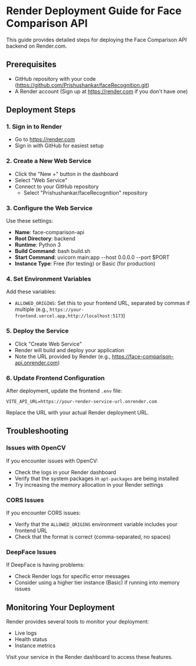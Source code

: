 # Render Deployment Guide for Face Comparison API

This guide provides detailed steps for deploying the Face Comparison API backend on Render.com.

## Prerequisites

- GitHub repository with your code (https://github.com/Prishushankar/faceRecognition.git)
- A Render account (Sign up at https://render.com if you don't have one)

## Deployment Steps

### 1. Sign in to Render

- Go to https://render.com
- Sign in with GitHub for easiest setup

### 2. Create a New Web Service

- Click the "New +" button in the dashboard
- Select "Web Service"
- Connect to your GitHub repository
  - Select "Prishushankar/faceRecognition" repository

### 3. Configure the Web Service

Use these settings:

- **Name**: face-comparison-api
- **Root Directory**: backend
- **Runtime**: Python 3
- **Build Command**: bash build.sh
- **Start Command**: uvicorn main:app --host 0.0.0.0 --port $PORT
- **Instance Type**: Free (for testing) or Basic (for production)

### 4. Set Environment Variables

Add these variables:
- `ALLOWED_ORIGINS`: Set this to your frontend URL, separated by commas if multiple (e.g., `https://your-frontend.vercel.app,http://localhost:5173`)

### 5. Deploy the Service

- Click "Create Web Service"
- Render will build and deploy your application
- Note the URL provided by Render (e.g., https://face-comparison-api.onrender.com)

### 6. Update Frontend Configuration

After deployment, update the frontend `.env` file:

```
VITE_API_URL=https://your-render-service-url.onrender.com
```

Replace the URL with your actual Render deployment URL.

## Troubleshooting

### Issues with OpenCV

If you encounter issues with OpenCV:
- Check the logs in your Render dashboard
- Verify that the system packages in `apt-packages` are being installed
- Try increasing the memory allocation in your Render settings

### CORS Issues

If you encounter CORS issues:
- Verify that the `ALLOWED_ORIGINS` environment variable includes your frontend URL
- Check that the format is correct (comma-separated, no spaces)

### DeepFace Issues

If DeepFace is having problems:
- Check Render logs for specific error messages
- Consider using a higher tier instance (Basic) if running into memory issues

## Monitoring Your Deployment

Render provides several tools to monitor your deployment:
- Live logs
- Health status
- Instance metrics

Visit your service in the Render dashboard to access these features.
